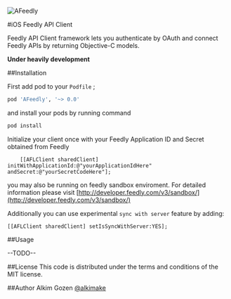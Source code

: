 ![AFeedly](http://i.imgur.com/HUyU7Bo.png)

#iOS Feedly API Client

Feedly API Client framework lets you authenticate by OAuth and connect Feedly APIs by returning Objective-C models. 

**Under heavily development**

##Installation

First add pod to your `Podfile` ;

```bash
pod 'AFeedly', '~> 0.0'
```

and install your pods by running command

```bash
pod install
```

Initialize your client once with your Feedly Application ID and Secret obtained from Feedly 

```obj-c
    [[AFLClient sharedClient] initWithApplicationId:@"yourApplicationIdHere" andSecret:@"yourSecretCodeHere"];
```

you may also be running on feedly sandbox enviroment. For detailed information please visit [http://developer.feedly.com/v3/sandbox/](http://developer.feedly.com/v3/sandbox/)

Additionally you can use experimental `sync with server` feature by adding:

```obj-c
[[AFLClient sharedClient] setIsSyncWithServer:YES];
```

##Usage

--TODO--

##License
This code is distributed under the terms and conditions of the MIT license.

##Author
Alkim Gozen 
[@alkimake](https://twitter.com/alkimake)
